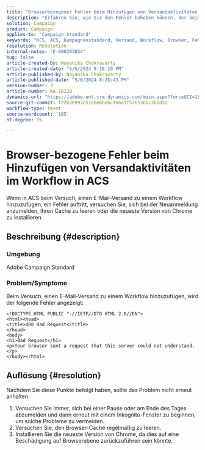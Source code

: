 ```yaml
---
title: "Browserbezogener Fehler beim Hinzufügen von Versandaktivitäten im Workflow in ACS"
description: "Erfahren Sie, wie Sie den Fehler beheben können, der beim Hinzufügen eines E-Mail-Versands zu einem Workflow in ACS auftreten kann."
solution: Campaign
product: Campaign
applies-to: "Campaign Standard"
keywords: "KCS, ACS, Kampagnenstandard, Versand, Workflow, Browser, Fehler"
resolution: Resolution
internal-notes: "E-000203054"
bug: false
article-created-by: Nayanika Chakravarty
article-created-date: "5/6/2024 8:18:10 PM"
article-published-by: Nayanika Chakravarty
article-published-date: "5/6/2024 8:35:43 PM"
version-number: 3
article-number: KA-16220
dynamics-url: "https://adobe-ent.crm.dynamics.com/main.aspx?forceUCI=1&pagetype=entityrecord&etn=knowledgearticle&id=9fc90ebf-e50b-ef11-9f8a-6045bd0065b6"
source-git-commit: f22630997c516be6bebcf66e1f576536bc3b1d32
workflow-type: tm+mt
source-wordcount: '165'
ht-degree: 3%

---
```


# Browser-bezogene Fehler beim Hinzufügen von Versandaktivitäten im Workflow in ACS


Wenn in ACS beim Versuch, einen E-Mail-Versand zu einem Workflow hinzuzufügen, ein Fehler auftritt, versuchen Sie, sich bei der Neuanmeldung anzumelden, Ihren Cache zu leeren oder die neueste Version von Chrome zu installieren.

## Beschreibung {#description}


### Umgebung

Adobe Campaign Standard

### Problem/Symptome

Beim Versuch, einen E-Mail-Versand zu einem Workflow hinzuzufügen, wird der folgende Fehler angezeigt:


```
<!DOCTYPE HTML PUBLIC "-//IETF//DTD HTML 2.0//EN">
<html><head>
<title>400 Bad Request</title>
</head>
<body>
<h1>Bad Request</h1>
<p>Your browser sent a request that this server could not understand.</p>
</body></html>
```



## Auflösung {#resolution}


Nachdem Sie diese Punkte befolgt haben, sollte das Problem nicht erneut anhalten.

1. Versuchen Sie immer, sich bei einer Pause oder am Ende des Tages abzumelden und dann erneut mit einem Inkognito-Fenster zu beginnen, um solche Probleme zu vermeiden.
2. Versuchen Sie, den Browser-Cache regelmäßig zu leeren.
3. Installieren Sie die neueste Version von Chrome, da dies auf eine Beschädigung auf Browserebene zurückzuführen sein könnte.

